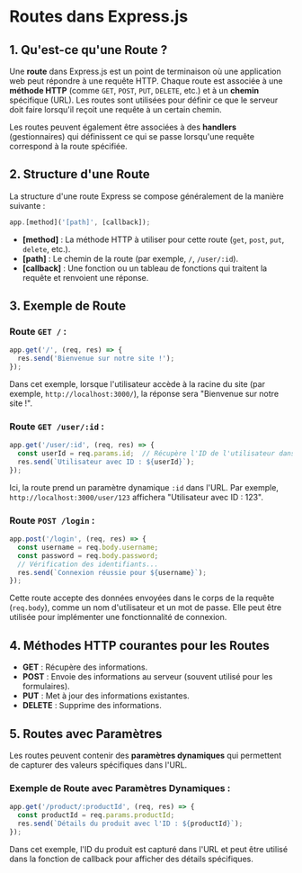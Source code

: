 # Routes dans Express.js

## 1. Qu'est-ce qu'une Route ?
Une **route** dans Express.js est un point de terminaison où une application web peut répondre à une requête HTTP. Chaque route est associée à une **méthode HTTP** (comme `GET`, `POST`, `PUT`, `DELETE`, etc.) et à un **chemin** spécifique (URL). Les routes sont utilisées pour définir ce que le serveur doit faire lorsqu'il reçoit une requête à un certain chemin.

Les routes peuvent également être associées à des **handlers** (gestionnaires) qui définissent ce qui se passe lorsqu'une requête correspond à la route spécifiée.

## 2. Structure d'une Route
La structure d'une route Express se compose généralement de la manière suivante :

```js
app.[method]('[path]', [callback]);
```

- **[method]** : La méthode HTTP à utiliser pour cette route (`get`, `post`, `put`, `delete`, etc.).
- **[path]** : Le chemin de la route (par exemple, `/`, `/user/:id`).
- **[callback]** : Une fonction ou un tableau de fonctions qui traitent la requête et renvoient une réponse.

## 3. Exemple de Route

### Route `GET /` :
```js
app.get('/', (req, res) => {
  res.send('Bienvenue sur notre site !');
});
```
Dans cet exemple, lorsque l'utilisateur accède à la racine du site (par exemple, `http://localhost:3000/`), la réponse sera "Bienvenue sur notre site !".

### Route `GET /user/:id` :
```js
app.get('/user/:id', (req, res) => {
  const userId = req.params.id;  // Récupère l'ID de l'utilisateur dans l'URL
  res.send(`Utilisateur avec ID : ${userId}`);
});
```
Ici, la route prend un paramètre dynamique `:id` dans l'URL. Par exemple, `http://localhost:3000/user/123` affichera "Utilisateur avec ID : 123".

### Route `POST /login` :
```js
app.post('/login', (req, res) => {
  const username = req.body.username;
  const password = req.body.password;
  // Vérification des identifiants...
  res.send(`Connexion réussie pour ${username}`);
});
```
Cette route accepte des données envoyées dans le corps de la requête (`req.body`), comme un nom d'utilisateur et un mot de passe. Elle peut être utilisée pour implémenter une fonctionnalité de connexion.

## 4. Méthodes HTTP courantes pour les Routes

- **GET** : Récupère des informations.
- **POST** : Envoie des informations au serveur (souvent utilisé pour les formulaires).
- **PUT** : Met à jour des informations existantes.
- **DELETE** : Supprime des informations.

## 5. Routes avec Paramètres

Les routes peuvent contenir des **paramètres dynamiques** qui permettent de capturer des valeurs spécifiques dans l'URL.

### Exemple de Route avec Paramètres Dynamiques :
```js
app.get('/product/:productId', (req, res) => {
  const productId = req.params.productId;
  res.send(`Détails du produit avec l'ID : ${productId}`);
});
```
Dans cet exemple, l'ID du produit est capturé dans l'URL et peut être utilisé dans la fonction de callback pour afficher des détails spécifiques.
